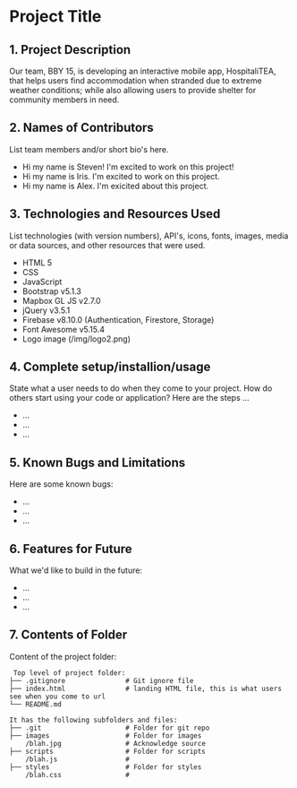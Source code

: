 # Project Title

## 1. Project Description

Our team, BBY 15, is developing an interactive mobile app, HospitaliTEA, that helps users find accommodation when stranded due to extreme weather conditions; while also allowing users to provide shelter for community members in need.

## 2. Names of Contributors

List team members and/or short bio's here.

- Hi my name is Steven! I'm excited to work on this project!
- Hi my name is Iris. I'm excited to work on this project.
- Hi my name is Alex. I'm exicited about this project.

## 3. Technologies and Resources Used

List technologies (with version numbers), API's, icons, fonts, images, media or data sources, and other resources that were used.

- HTML 5
- CSS
- JavaScript
- Bootstrap v5.1.3
- Mapbox GL JS v2.7.0
- jQuery v3.5.1
- Firebase v8.10.0 (Authentication, Firestore, Storage)
- Font Awesome v5.15.4
- Logo image (/img/logo2.png)

## 4. Complete setup/installion/usage

State what a user needs to do when they come to your project. How do others start using your code or application?
Here are the steps ...

- ...
- ...
- ...

## 5. Known Bugs and Limitations

Here are some known bugs:

- ...
- ...
- ...

## 6. Features for Future

What we'd like to build in the future:

- ...
- ...
- ...

## 7. Contents of Folder

Content of the project folder:

```
 Top level of project folder:
├── .gitignore               # Git ignore file
├── index.html               # landing HTML file, this is what users see when you come to url
└── README.md

It has the following subfolders and files:
├── .git                     # Folder for git repo
├── images                   # Folder for images
    /blah.jpg                # Acknowledge source
├── scripts                  # Folder for scripts
    /blah.js                 #
├── styles                   # Folder for styles
    /blah.css                #



```
